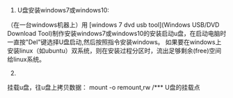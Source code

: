 1. U盘安装windows7或windows10:

（在一台windows机器上）用 [windows 7 dvd usb tool](Windows USB/DVD Download Tool)制作安装windows7或windows10的安装启动u盘，在启动电脑时一直按"Del"键选择U盘启动,然后按照指令安装windows。
 如果要在windows上安装linux（如ubuntu）双系统，则在安装过程分区时，流出足够剩余(free)空间给linux系统。
 
2. 


挂载u盘，往u盘上拷贝数据： mount -o remount,rw /*** U盘的挂载点
